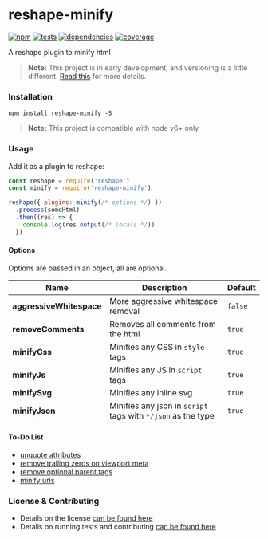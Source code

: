 # reshape-minify

[![npm](https://img.shields.io/npm/v/reshape-minify.svg?style=flat-square)](https://npmjs.com/package/reshape-minify)
[![tests](https://img.shields.io/travis/reshape/reshape-minify.svg?style=flat-square)](https://travis-ci.org/reshape/reshape-minify?branch=master)
[![dependencies](https://img.shields.io/david/reshape/reshape-minify.svg?style=flat-square)](https://david-dm.org/reshape/reshape-minify)
[![coverage](https://img.shields.io/coveralls/reshape/reshape-minify.svg?style=flat-square)](https://coveralls.io/r/reshape/reshape-minify?branch=master)

A reshape plugin to minify html

> **Note:** This project is in early development, and versioning is a little different. [Read this](http://markup.im/#q4_cRZ1Q) for more details.

### Installation

`npm install reshape-minify -S`

> **Note:** This project is compatible with node v6+ only

### Usage

Add it as a plugin to reshape:

```js
const reshape = require('reshape')
const minify = require('reshape-minify')

reshape({ plugins: minify(/* options */) })
  .process(someHtml)
  .then((res) => {
    console.log(res.output(/* locals */))
  })
```

#### Options

Options are passed in an object, all are optional.

| Name | Description | Default |
| ---- | ----------- | ------- |
| **aggressiveWhitespace** | More aggressive whitespace removal | `false` |
| **removeComments** | Removes all comments from the html | `true` |
| **minifyCss** | Minifies any CSS in `style` tags | `true` |
| **minifyJs** | Minifies any JS in `script` tags | `true` |
| **minifySvg** | Minifies any inline svg | `true` |
| **minifyJson** | Minifies any json in `script` tags with `*/json` as the type | `true` |

#### To-Do List

- [unquote attributes](https://github.com/kangax/html-minifier/blob/gh-pages/src/htmlminifier.js#L106)
- [remove trailing zeros on viewport meta](https://github.com/kangax/html-minifier/blob/gh-pages/src/htmlminifier.js#L301)
- [remove optional parent tags](https://github.com/kangax/html-minifier/blob/gh-pages/src/htmlminifier.js#L369)
- [minify urls](https://github.com/stevenvachon/relateurl)

### License & Contributing

- Details on the license [can be found here](LICENSE.md)
- Details on running tests and contributing [can be found here](contributing.md)
